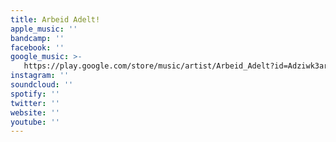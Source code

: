 ```yaml
---
title: Arbeid Adelt!
apple_music: ''
bandcamp: ''
facebook: ''
google_music: >-
   https://play.google.com/store/music/artist/Arbeid_Adelt?id=Adziwk3arb4uocqo7nxzxgf3heq
instagram: ''
soundcloud: ''
spotify: ''
twitter: ''
website: ''
youtube: ''
---
```

